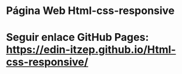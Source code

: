 # Página Web Html-css-responsive
# Seguir enlace GitHub Pages: https://edin-itzep.github.io/Html-css-responsive/
